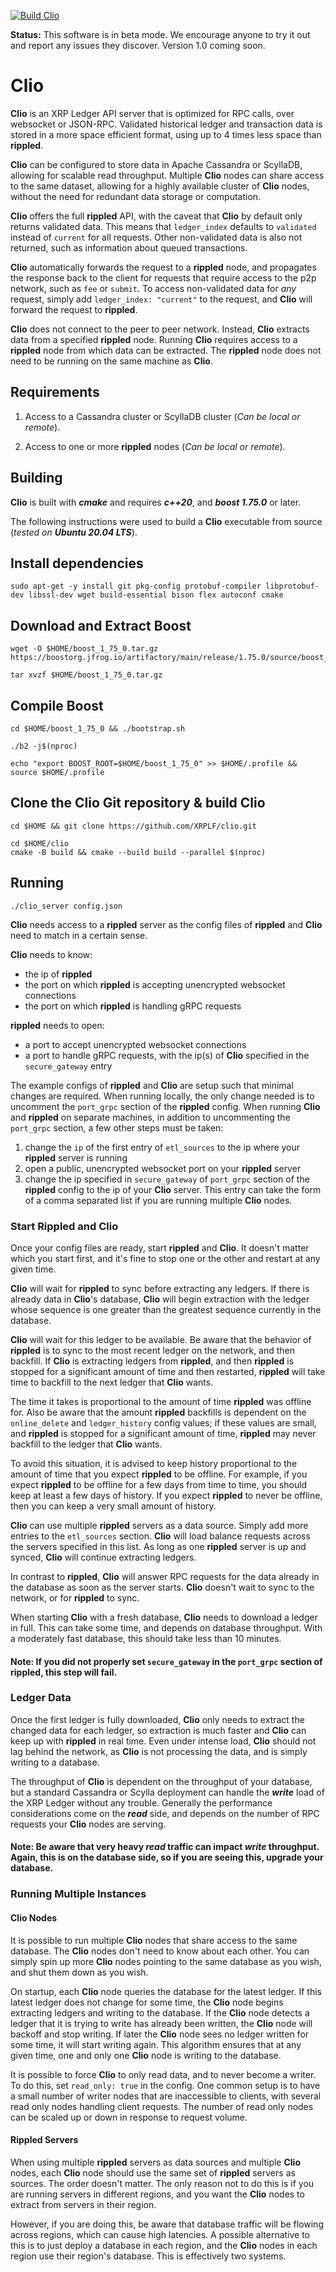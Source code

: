 [![Build **Clio**](https://github.com/legleux/clio/actions/workflows/build.yml/badge.svg?branch=run-tests)](https://github.com/legleux/clio/actions/workflows/build.yml)

**Status:** This software is in beta mode. We encourage anyone to try it out and
report any issues they discover. Version 1.0 coming soon.

# **Clio**
**Clio** is an XRP Ledger API server that is optimized for RPC calls, over websocket or JSON-RPC. Validated
historical ledger and transaction data is stored in a more space efficient format, using up to 4 times less space than **rippled**.  

**Clio** can be configured to store data in Apache Cassandra or ScyllaDB, allowing for scalable read throughput. Multiple **Clio** nodes can share
access to the same dataset, allowing for a highly available cluster of **Clio** nodes,
without the need for redundant data storage or computation.

**Clio** offers the full **rippled** API, with the caveat that **Clio** by default only returns validated data. 
This means that `ledger_index` defaults to `validated` instead of `current` for all requests. 
Other non-validated data is also not returned, such as information about queued transactions.  

**Clio** automatically forwards the request to a **rippled** node, and propagates the response back to the client for requests that require access to the p2p network, such as `fee` or `submit`. 
To access non-validated data for *any* request, simply add `ledger_index: "current"` to the request, and **Clio** will forward the request to **rippled**.

**Clio** does not connect to the peer to peer network. Instead, **Clio** extracts data from a specified **rippled** node. Running **Clio** requires access to a **rippled** node
from which data can be extracted. The **rippled** node does not need to be running on the same machine as **Clio**.


## Requirements
1. Access to a Cassandra cluster or ScyllaDB cluster (*Can be local or remote*).

2. Access to one or more **rippled** nodes (*Can be local or remote*).

## Building
**Clio** is built with **_cmake_** and requires **_c++20_**, and **_boost 1.75.0_** or later.  

The following instructions were used to build a **Clio** executable from source (_tested on **Ubuntu 20.04 LTS**_).

## Install dependencies
```
sudo apt-get -y install git pkg-config protobuf-compiler libprotobuf-dev libssl-dev wget build-essential bison flex autoconf cmake
```

## Download and Extract Boost
```
wget -O $HOME/boost_1_75_0.tar.gz https://boostorg.jfrog.io/artifactory/main/release/1.75.0/source/boost_1_75_0.tar.gz
```
```
tar xvzf $HOME/boost_1_75_0.tar.gz
```
## Compile Boost
```
cd $HOME/boost_1_75_0 && ./bootstrap.sh
```
```
./b2 -j$(nproc)
```
```
echo "export BOOST_ROOT=$HOME/boost_1_75_0" >> $HOME/.profile && source $HOME/.profile
```

## Clone the **Clio** Git repository & build **Clio**
```
cd $HOME && git clone https://github.com/XRPLF/clio.git
```
```
cd $HOME/clio
cmake -B build && cmake --build build --parallel $(nproc)
```

## Running
```
./clio_server config.json
```

**Clio** needs access to a **rippled** server as the config files of **rippled** and **Clio** need to match in a certain sense.  

**Clio** needs to know:
- the ip of **rippled**
- the port on which **rippled** is accepting unencrypted websocket connections
- the port on which **rippled** is handling gRPC requests


****rippled**** needs to open:
- a port to accept unencrypted websocket connections
- a port to handle gRPC requests, with the ip(s) of **Clio** specified in the `secure_gateway` entry

The example configs of **rippled** and **Clio** are setup such that minimal changes are
required. When running locally, the only change needed is to uncomment the `port_grpc`
section of the **rippled** config. When running **Clio** and **rippled** on separate machines,
in addition to uncommenting the `port_grpc` section, a few other steps must be taken:
1. change the `ip` of the first entry of `etl_sources` to the ip where your **rippled**
server is running
2. open a public, unencrypted websocket port on your **rippled** server
3. change the ip specified in `secure_gateway` of `port_grpc` section of the **rippled** config
to the ip of your **Clio** server. This entry can take the form of a comma separated list if
you are running multiple **Clio** nodes.

### Start Rippled and Clio
Once your config files are ready, start **rippled** and **Clio**. It doesn't matter which you
start first, and it's fine to stop one or the other and restart at any given time.

**Clio** will wait for **rippled** to sync before extracting any ledgers. If there is already
data in **Clio**'s database, **Clio** will begin extraction with the ledger whose sequence
is one greater than the greatest sequence currently in the database.  

**Clio** will wait for this ledger to be available. Be aware that the behavior of **rippled** is to sync to
the most recent ledger on the network, and then backfill. If **Clio** is extracting ledgers
from **rippled**, and then **rippled** is stopped for a significant amount of time and then restarted, **rippled**
will take time to backfill to the next ledger that **Clio** wants.  

The time it takes is proportional to the amount of time **rippled** was offline for. Also be aware that the amount **rippled** backfills
is dependent on the `online_delete` and `ledger_history` config values; if these values
are small, and **rippled** is stopped for a significant amount of time, **rippled** may never backfill
to the ledger that **Clio** wants.  

To avoid this situation, it is advised to keep history proportional to the amount of time that you expect **rippled** to be offline. For example, if you
expect **rippled** to be offline for a few days from time to time, you should keep at least a few days of history. If you expect **rippled** to never be offline, then you can keep a very small
amount of history.

**Clio** can use multiple **rippled** servers as a data source. Simply add more entries to
the `etl_sources` section. **Clio** will load balance requests across the servers specified
in this list. As long as one **rippled** server is up and synced, **Clio** will continue
extracting ledgers.

In contrast to **rippled**, **Clio** will answer RPC requests for the data already in the
database as soon as the server starts. **Clio** doesn't wait to sync to the network, or
for **rippled** to sync.

When starting **Clio** with a fresh database, **Clio** needs to download a ledger in full.
This can take some time, and depends on database throughput. With a moderately fast
database, this should take less than 10 minutes.  

#### Note: If you did not properly set `secure_gateway` in the `port_grpc` section of **rippled**, this step will fail.  

### Ledger Data
Once the first ledger is fully downloaded, **Clio** only needs to extract the changed data for each ledger,
so extraction is much faster and **Clio** can keep up with **rippled** in real time. Even under
intense load, **Clio** should not lag behind the network, as **Clio** is not processing the data,
and is simply writing to a database.  

The throughput of **Clio** is dependent on the throughput of your database, 
but a standard Cassandra or Scylla deployment can handle the **_write_** load of the XRP Ledger without any trouble. 
Generally the performance considerations come on the **_read_** side, 
and depends on the number of RPC requests your **Clio** nodes are serving.  

#### Note: Be aware that very heavy **_read_** traffic can impact **_write_** throughput. Again, this is on the database side, so if you are seeing this, upgrade your database.

### Running Multiple Instances
#### Clio Nodes
It is possible to run multiple **Clio** nodes that share access to the same database.
The **Clio** nodes don't need to know about each other. You can simply spin up more **Clio**
nodes pointing to the same database as you wish, and shut them down as you wish.  

On startup, each **Clio** node queries the database for the latest ledger. If this latest
ledger does not change for some time, the **Clio** node begins extracting ledgers
and writing to the database. If the **Clio** node detects a ledger that it is trying to
write has already been written, the **Clio** node will backoff and stop writing. If later
the **Clio** node sees no ledger written for some time, it will start writing again.
This algorithm ensures that at any given time, one and only one **Clio** node is writing
to the database.

It is possible to force **Clio** to only read data, and to never become a writer.
To do this, set `read_only: true` in the config. One common setup is to have a
small number of writer nodes that are inaccessible to clients, with several
read only nodes handling client requests. The number of read only nodes can be scaled
up or down in response to request volume.

#### Rippled Servers
When using multiple **rippled** servers as data sources and multiple **Clio** nodes,
each **Clio** node should use the same set of **rippled** servers as sources. The order doesn't matter.
The only reason not to do this is if you are running servers in different regions, and
you want the **Clio** nodes to extract from servers in their region.  

However, if you are doing this, be aware that database traffic will be flowing across regions,
which can cause high latencies. A possible alternative to this is to just deploy
a database in each region, and the **Clio** nodes in each region use their region's database.
This is effectively two systems.
